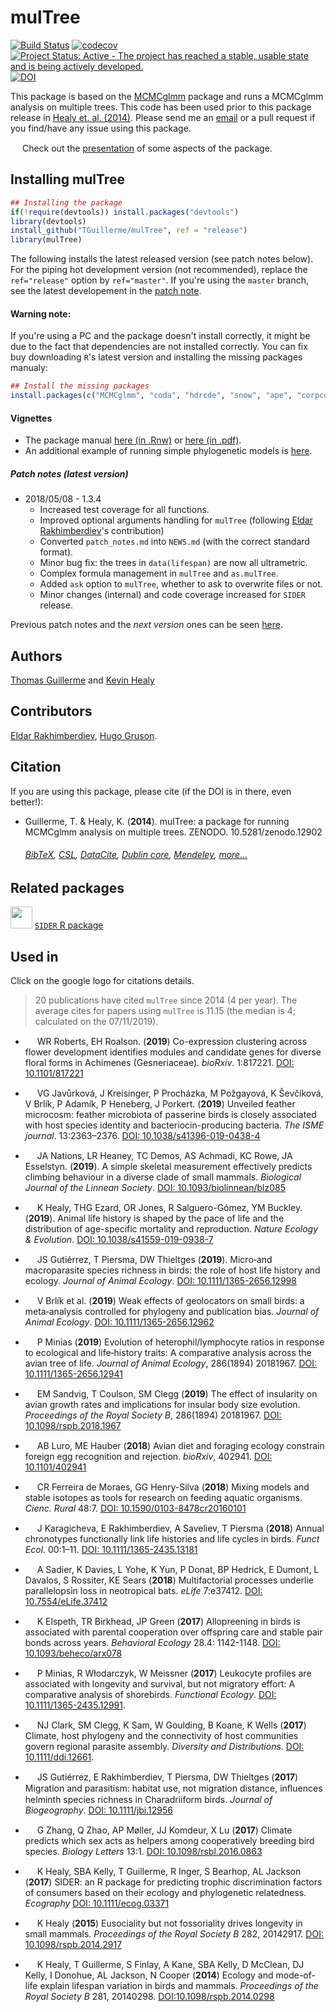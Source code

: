 # mulTree
[![Build Status](https://travis-ci.org/TGuillerme/mulTree.svg?branch=release)](https://travis-ci.org/TGuillerme/mulTree)
[![codecov](https://codecov.io/gh/TGuillerme/mulTree/branch/release/graph/badge.svg)](https://codecov.io/gh/TGuillerme/mulTree)
[![Project Status: Active - The project has reached a stable, usable state and is being actively developed.](http://www.repostatus.org/badges/latest/active.svg)](http://www.repostatus.org/#active)
[![DOI](https://zenodo.org/badge/DOI/10.5281/zenodo.12902.svg)](https://doi.org/10.5281/zenodo.12902)

This package is based on the [MCMCglmm](http://cran.r-project.org/web/packages/MCMCglmm/index.html) package
and runs a MCMCglmm analysis on multiple trees.
This code has been used prior to this package release in [Healy et. al. (2014)](http://rspb.royalsocietypublishing.org/content/281/1784/20140298.full.pdf?ijkey=gPt28ElSAYBvRhZ&keytype=ref).
Please send me an [email](mailto:guillert@tcd.ie) or a pull request if you find/have any issue using this package.

<a href="https://figshare.com/articles/Guillerme_BESMacro2016_pdf/3478922"><img src="http://tguillerme.github.io/images/logo-FS.png" height="15" widht="15"/></a> 
Check out the [presentation](https://figshare.com/articles/Guillerme_BESMacro2016_pdf/3478922) of some aspects of the package.

## Installing mulTree
```r
## Installing the package
if(!require(devtools)) install.packages("devtools")
library(devtools)
install_github("TGuillerme/mulTree", ref = "release")
library(mulTree)
```
The following installs the latest released version (see patch notes below). For the piping hot development version (not recommended), replace the `ref="release"` option by `ref="master"`. If you're using the `master` branch, see the latest developement in the [patch note](https://github.com/TGuillerme/mulTree/blob/master/patch_notes.md).

#### Warning note:
If you're using a PC and the package doesn't install correctly, it might be due to the fact that dependencies are not installed correctly. You can fix buy downloading `R`'s latest version and installing the missing packages manualy:
```r
## Install the missing packages
install.packages(c("MCMCglmm", "coda", "hdrcde", "snow", "ape", "corpcor", "curl"))
```

#### Vignettes
*  The package manual [here (in .Rnw)](https://github.com/TGuillerme/mulTree/blob/master/doc/mulTree-manual.Rnw) or [here (in .pdf)](https://github.com/TGuillerme/mulTree/blob/master/doc/mulTree-manual.pdf).
*  An additional example of running simple phylogenetic models is [here](https://github.com/TGuillerme/mulTree/blob/master/doc/Vanilla_flavoured_phylogenetic_analyses.Rmd).

##### Patch notes (latest version)
* 2018/05/08 - 1.3.4
  * Increased test coverage for all functions.
  * Improved optional arguments handling for `mulTree` (following [Eldar Rakhimberdiev](https://github.com/eldarrak)'s contribution)
  * Converted `patch_notes.md` into `NEWS.md` (with the correct standard format).
  * Minor bug fix: the trees in `data(lifespan)` are now all ultrametric.
  * Complex formula management in `mulTree` and `as.mulTree`.
  * Added `ask` option to `mulTree`, whether to ask to overwrite files or not.
  * Minor changes (internal) and code coverage increased for `SIDER` release.

    
Previous patch notes and the *next version* ones can be seen [here](https://github.com/TGuillerme/mulTree/blob/master/patch_notes.md).

Authors
-------
[Thomas Guillerme](http://tguillerme.github.io) and [Kevin Healy](http://healyke.github.io)

## Contributors

[Eldar Rakhimberdiev](https://github.com/eldarrak), [Hugo Gruson](https://github.com/Bisaloo).

Citation
-------
If you are using this package, please cite (if the DOI is in there, even better!):

* Guillerme, T. & Healy, K. (**2014**). mulTree: a package for running MCMCglmm analysis on multiple trees. ZENODO. 10.5281/zenodo.12902
    ###### [BibTeX](https://zenodo.org/record/12902/export/hx), [CSL](https://zenodo.org/record/12902/export/csl), [DataCite](https://zenodo.org/record/12902/export/dcite3), [Dublin core](https://zenodo.org/record/12902/export/xd), [Mendeley](https://www.mendeley.com/import/?url=https://zenodo.org/record/12902), [more...](https://zenodo.org/record/12902/#.XTpLtlBS8W8)

Related packages
-------
<a href="https://github.com/healyke/SIDER"><img src="http://healyke.github.io/images/SIDER.png" height="35" widht="35"/></a> 
[`SIDER` R package](https://github.com/healyke/SIDER)

Used in
-------
Click on the google logo for citations details.
> 20 publications have cited `mulTree` since 2014 (4 per year). The average cites for papers using `mulTree` is 11.15 (the median is 4; calculated on the 07/11/2019).

<!-- cite style: vancouver reverse -->

* <a href="https://scholar.google.co.uk/scholar?hl=en&as_sdt=0%2C5&q=Co-expression+clustering+across+flower+development+identifies+modules+and+candidate+genes+for+diverse+floral+forms+in+Achimenes+%28Gesneriaceae%29&btnG="><img src="http://tguillerme.github.io/images/649298-64.png" height="15" widht="15"/></a>
WR Roberts, EH Roalson. (**2019**) Co-expression clustering across flower development identifies modules and candidate genes for diverse floral forms in Achimenes (Gesneriaceae). *bioRxiv*. 1:817221. [DOI: 10.1101/817221](https://www.biorxiv.org/content/10.1101/817221v1.full)

* <a href="https://scholar.google.co.uk/scholar?hl=en&as_sdt=0%2C5&as_ylo=2019&q=Unveiled+feather+microcosm%3A+feather+microbiota+of+passerine+birds+is+closely+associated+with+host+species+identity+and+bacteriocin-producing+bacteria&btnG="><img src="http://tguillerme.github.io/images/649298-64.png" height="15" widht="15"/></a>
VG Javůrková, J Kreisinger, P Procházka, M Požgayová, K Ševčíková, V Brlík, P Adamík, P Heneberg, J Porkert. (**2019**) Unveiled feather microcosm: feather microbiota of passerine birds is closely associated with host species identity and bacteriocin-producing bacteria. *The ISME journal*. 13:2363–2376. [DOI: 10.1038/s41396-019-0438-4](https://www.nature.com/articles/s41396-019-0438-4)

* <a href="https://scholar.google.co.uk/scholar?hl=en&as_sdt=0%2C5&q=Animal+life+history+is+shaped+by+the+pace+of+life+and+the+distribution+of+age-specific+mortality+and+reproduction&btnG="><img src="http://tguillerme.github.io/images/649298-64.png" height="15" widht="15"/></a>
JA Nations, LR Heaney, TC Demos, AS Achmadi, KC Rowe, JA Esselstyn. (**2019**). A simple skeletal measurement effectively predicts climbing behaviour in a diverse clade of small mammals. *Biological Journal of the Linnean Society*. [DOI: 10.1093/biolinnean/blz085](https://academic.oup.com/biolinnean/advance-article/doi/10.1093/biolinnean/blz085/5533433)

* <a href="https://scholar.google.co.uk/scholar?hl=en&as_sdt=0%2C5&q=Animal+life+history+is+shaped+by+the+pace+of+life+and+the+distribution+of+age-specific+mortality+and+reproduction&btnG="><img src="http://tguillerme.github.io/images/649298-64.png" height="15" widht="15"/></a>
K Healy, THG Ezard, OR Jones, R Salguero-Gómez, YM Buckley. (**2019**). Animal life history is shaped by the pace of life and the distribution of age-specific mortality and reproduction. *Nature Ecology & Evolution*. [DOI: 10.1038/s41559-019-0938-7](https://www.nature.com/articles/s41559-019-0938-7)

* <a href="https://scholar.google.co.uk/scholar?hl=en&as_sdt=0%2C5&q=Micro%E2%80%90and+macroparasite+species+richness+in+birds%3A+the+role+of+host+life+history+and+ecology&btnG="><img src="http://tguillerme.github.io/images/649298-64.png" height="15" widht="15"/></a>
JS Gutiérrez, T Piersma, DW Thieltges (**2019**). Micro‐and macroparasite species richness in birds: the role of host life history and ecology. *Journal of Animal Ecology*. [DOI: 10.1111/1365-2656.12998](https://besjournals.onlinelibrary.wiley.com/doi/abs/10.1111/1365-2656.12998)

* <a href="https://scholar.google.co.uk/scholar?hl=en&as_sdt=0%2C5&as_ylo=2019&q=Weak+effects+of+geolocators+on+small+birds%3A+a+meta%E2%80%90analysis+controlled+for+phylogeny+and+publication+bias&btnG="><img src="http://tguillerme.github.io/images/649298-64.png" height="15" widht="15"/></a>
V Brlík et al. (**2019**) Weak effects of geolocators on small birds: a meta‐analysis controlled for phylogeny and publication bias. *Journal of Animal Ecology*. [DOI: 10.1111/1365-2656.12962](https://besjournals.onlinelibrary.wiley.com/doi/abs/10.1111/1365-2656.12962)

* <a href="https://scholar.google.co.uk/scholar?hl=en&as_sdt=0%2C5&as_ylo=2019&q=Evolution+of+heterophil%2Flymphocyte+ratios+in+response+to+ecological+and+life%E2%80%90history+traits%3A+A+comparative+analysis+across+the+avian+tree+of+life&btnG="><img src="http://tguillerme.github.io/images/649298-64.png" height="15" widht="15"/></a>
P Minias (**2019**) Evolution of heterophil/lymphocyte ratios in response to ecological and life‐history traits: A comparative analysis across the avian tree of life. *Journal of Animal Ecology*, 286(1894) 20181967. [DOI: 10.1111/1365-2656.12941](https://besjournals.onlinelibrary.wiley.com/doi/full/10.1111/1365-2656.12941)

* <a href="https://scholar.google.co.uk/scholar?hl=en&as_sdt=0%2C5&q=The+effect+of+insularity+on+avian+growth+rates+and+implications+for+insular+body+size+evolution&btnG="><img src="http://tguillerme.github.io/images/649298-64.png" height="15" widht="15"/></a>
EM Sandvig, T Coulson, SM Clegg (**2019**) The effect of insularity on avian growth rates and implications for insular body size evolution. *Proceedings of the Royal Society B*, 286(1894) 20181967. [DOI: 10.1098/rspb.2018.1967](https://royalsocietypublishing.org/doi/full/10.1098/rspb.2018.1967)

* <a href="https://scholar.google.co.uk/scholar?hl=en&as_sdt=0%2C5&as_ylo=2018&q=Avian+diet+and+foraging+ecology+constrain+foreign+egg+recognition+and+rejection&btnG="><img src="http://tguillerme.github.io/images/649298-64.png" height="15" widht="15"/></a>
AB Luro, ME Hauber (**2018**) Avian diet and foraging ecology constrain foreign egg recognition and rejection. *bioRxiv*, 402941. [DOI: 10.1101/402941 ](https://www.biorxiv.org/content/early/2018/08/29/402941)

* <a href="https://scholar.google.co.uk/scholar?hl=en&as_sdt=0%2C5&q=Mixing+models+and+stable+isotopes+as+tools+for+research++on+feeding+aquatic+organisms&btnG="><img src="http://tguillerme.github.io/images/649298-64.png" height="15" widht="15"/></a>
CR Ferreira de Moraes, GG Henry-Silva (**2018**) Mixing models and stable isotopes as tools for research on feeding aquatic organisms. *Cienc. Rural* 48:7. [DOI: 10.1590/0103-8478cr20160101](http://www.scielo.br/scielo.php?script=sci_arttext&pid=S0103-84782018000700650&lng=en&nrm=iso&tlng=en)

* <a href="https://scholar.google.co.uk/scholar?hl=en&as_sdt=0%2C5&q=Annual+chronotypes+functionally+link+life+histories+and+life+cycles+in+birds&btnG="><img src="http://tguillerme.github.io/images/649298-64.png" height="15" widht="15"/></a>
J Karagicheva, E Rakhimberdiev, A Saveliev, T Piersma  (**2018**) Annual chronotypes functionally link life histories and life cycles in birds. *Funct Ecol.* 00:1–11. [DOI: 10.1111/1365-2435.13181](https://besjournals.onlinelibrary.wiley.com/doi/abs/10.1111/1365-2435.13181)

* <a href="https://scholar.google.co.uk/scholar?hl=en&as_sdt=0%2C5&q=Multifactorial+processes+underlie+parallel+opsin+loss+in+neotropical+bats&btnG="><img src="http://tguillerme.github.io/images/649298-64.png" height="15" widht="15"/></a>
A Sadier, K Davies, L Yohe, K Yun, P Donat, BP Hedrick, E Dumont, L Davalos, S Rossiter, KE Sears (**2018**) Multifactorial processes underlie parallelopsin loss in neotropical bats. *eLife* 7:e37412. [DOI: 10.7554/eLife.37412](https://elifesciences.org/articles/37412)

* <a href="https://scholar.google.co.uk/scholar?hl=en&as_sdt=2005&sciodt=0%2C5&cites=4584971410532907380&scipsc=&q=Allopreening+in+birds+is+associated+with+parental+cooperation+over+offspring+care+and+stable+pair+bonds+across+years&btnG="><img src="http://tguillerme.github.io/images/649298-64.png" height="15" widht="15"/></a>
K Elspeth, TR Birkhead, JP Green (**2017**) Allopreening in birds is associated with parental cooperation over offspring care and stable pair bonds across years. *Behavioral Ecology* 28.4: 1142-1148. [DOI: 10.1093/beheco/arx078](https://academic.oup.com/beheco/article/28/4/1142/3865432)

* <a href="https://scholar.google.co.uk/scholar?hl=en&as_sdt=0%2C5&q=Leukocyte+profiles+are+associated+with+longevity+and+survival%2C+but+not+migratory+effort%3A+A+comparative+analysis+of+shorebirds&btnG="><img src="http://tguillerme.github.io/images/649298-64.png" height="15" widht="15"/></a>
P Minias, R Włodarczyk, W Meissner (**2017**) Leukocyte profiles are associated with longevity and survival, but not migratory effort: A comparative analysis of shorebirds. *Functional Ecology*. [DOI: 10.1111/1365-2435.12991](http://onlinelibrary.wiley.com/doi/10.1111/1365-2435.12991/full).

* <a href="https://scholar.google.co.uk/scholar?hl=en&as_sdt=0%2C5&q=Climate%2C+host+phylogeny+and+the+connectivity+of+host+communities+govern+regional+parasite+assembly&btnG="><img src="http://tguillerme.github.io/images/649298-64.png" height="15" widht="15"/></a>
NJ Clark, SM Clegg, K Sam, W Goulding, B Koane, K Wells (**2017**) Climate, host phylogeny and the connectivity of host communities govern regional parasite assembly. *Diversity and Distributions*. [DOI: 10.1111/ddi.12661](http://onlinelibrary.wiley.com/wol1/doi/10.1111/ddi.12661/abstract).

* <a href="https://scholar.google.co.uk/scholar?hl=en&as_sdt=0%2C5&q=Migration+and+parasitism%3A+habitat+use%2C+not+migration+distance%2C+in%EF%AC%82uences+helminth+species+richness+in+Charadriiform+birds&btnG="><img src="http://tguillerme.github.io/images/649298-64.png" height="15" widht="15"/></a> 
JS Gutiérrez, E Rakhimberdiev, T Piersma, DW Thieltges (**2017**) Migration and parasitism: habitat use, not migration distance, inﬂuences helminth species richness in Charadriiform birds. *Journal of Biogeography*. [DOI: 10.1111/jbi.12956](http://onlinelibrary.wiley.com/doi/10.1111/jbi.12956/full)

* <a href="https://scholar.google.co.uk/scholar?hl=en&as_sdt=0%2C5&q=Climate+predicts+which+sex+acts+as+helpers+among+cooperatively+breeding+bird+species&btnG="><img src="http://tguillerme.github.io/images/649298-64.png" height="15" widht="15"/></a> 
G Zhang, Q Zhao, AP Møller, JJ Komdeur, X Lu (**2017**) Climate predicts which sex acts as helpers among cooperatively breeding bird species. *Biology Letters* 13:1. [DOI: 10.1098/rsbl.2016.0863](http://rsbl.royalsocietypublishing.org/content/13/1/20160863)

* <a href="https://scholar.google.co.uk/scholar?hl=en&as_sdt=0%2C5&as_ylo=2017&q=SIDER%3A+an+R+package+for+predicting+trophic+discrimination+factors+of+consumers+based+on+their+ecology+and+phylogenetic+relatedness&btnG="><img src="http://tguillerme.github.io/images/649298-64.png" height="15" widht="15"/></a> 
K Healy, SBA Kelly, T Guillerme, R Inger, S Bearhop, AL Jackson (**2017**) SIDER: an R package for predicting trophic discrimination factors of consumers based on their ecology and phylogenetic relatedness. *Ecography* [DOI: 10.1111/ecog.03371](https://onlinelibrary.wiley.com/doi/abs/10.1111/ecog.03371)

* <a href="https://scholar.google.co.uk/scholar?hl=en&as_sdt=0%2C5&q=Eusociality+but+not+fossoriality+drives+longevity+in+small+mammal&btnG="><img src="http://tguillerme.github.io/images/649298-64.png" height="15" widht="15"/></a> K Healy (**2015**) Eusociality but not fossoriality drives longevity in small mammals. *Proceedings of the Royal Society B* 282, 20142917. [DOI: 10.1098/rspb.2014.2917](http://rspb.royalsocietypublishing.org/content/282/1806/20142917)

* <a href="https://scholar.google.co.uk/scholar?hl=en&as_sdt=0%2C5&q=Ecology+and+mode-of-life+explain+lifespan+variation+in+birds+and+mammals&btnG="><img src="http://tguillerme.github.io/images/649298-64.png" height="15" widht="15"/></a> 
K Healy, T Guillerme, S Finlay, A Kane, SBA Kelly, D McClean, DJ Kelly, I Donohue, AL Jackson, N Cooper (**2014**) Ecology and mode-of-life explain lifespan variation in birds and mammals. *Proceedings of the Royal Society B* 281, 20140298. [DOI:10.1098/rspb.2014.0298](http://rspb.royalsocietypublishing.org/content/281/1784/20140298?ijkey=1d6acd5357bbd6b611bd0d38b7cacd7a03d83dd1&keytype2=tf_ipsecsha)
